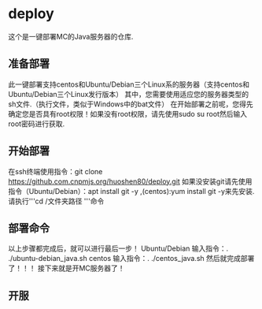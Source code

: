 # deploy
这个是一键部署MC的Java服务器的仓库.

## 准备部署
此一键部署支持centos和Ubuntu/Debian三个Linux系的服务器（支持centos和Ubuntu/Debian三个Linux发行版本）
其中，您需要使用适应您的服务器类型的sh文件.（执行文件，类似于Windows中的bat文件）
在开始部署之前呢，您得先确定您是否具有root权限！如果没有root权限，请先使用sudo su root然后输入root密码进行获取.

## 开始部署
在ssh终端使用指令：git clone https://github.com.cnpmjs.org/huoshen80/deploy.git
如果没安装git请先使用指令（Ubuntu/Debian）：apt install git -y ,(centos):yum install git -y来先安装.
请执行'''cd /文件夹路径 '''命令

## 部署命令
以上步骤都完成后，就可以进行最后一步！
Ubuntu/Debian 输入指令：. ./ubuntu-debian_java.sh
centos 输入指令：. ./centos_java.sh
然后就完成部署了！！！
接下来就是开MC服务器了！

## 开服
